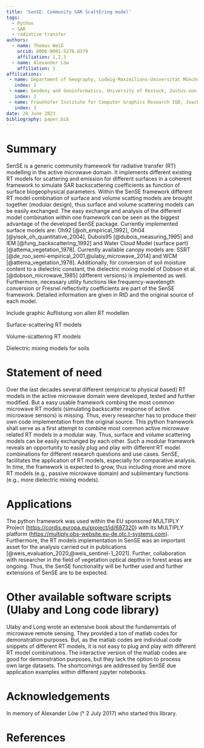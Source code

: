 ```yaml
---
title: 'SenSE: Community SAR ScattEring model'
tags:
  - Python
  - SAR
  - radiative transfer
authors:
  - name: Thomas Weiß
    orcid: 0000-0001-5278-8379
    affiliation: 1,2,3
  - name: Alexander Löw
    affiliation: 1
affiliations:
 - name: Department of Geography, Ludwig-Maximilians-Universität München, 80333 Munich, Germany
   index: 1
 - name: Geodesy and Geoinformatics, University of Rostock, Justus-von-Liebig-Weg 6, 18059 Rostock, Germany
   index: 2
 - name: Fraunhofer Institute for Computer Graphics Research IGD, Joachim-Junigus-Straße 11, 18059 Rostock, Germany
   index: 3
date: 28 June 2023
bibliography: paper.bib
---
```


# Summary
SenSE is a generic community framework for radiative transfer (RT) modelling in the active microwave domain.
It implements different existing RT models for scattering and emission for different surfaces in a coherent framework
to simulate SAR backscattering coefficients as function of surface biogeophysical parameters.
Within the SenSE framework different RT model combination of surface and volume scatting models are brought together
(modular design), thus surface and volume scattering models can be easily exchanged. The easy exchange and analysis 
of the different model combination within one framework can be seen as the biggest advantage of the developed 
SenSE package. Currently implemented surface models are: Oh92 [@oh_empirical_1992], 
Oh04 [@yisok_oh_quantitative_2004], Dubois95 [@dubois_measuring_1995] and IEM [@fung_backscattering_1992] 
and Water Cloud Model (surface part) [@attema_vegetation_1978]. 
Currently available canopy models are: SSRT [@de_roo_semi-empirical_2001,@ulaby_microwave_2014] and 
WCM [@attema_vegetation_1978].
Additionally, for conversion of soil moisture content to a dielectric constant, the dielectric mixing model of 
Dobson et al. [@dobson_microwave_1985] (different versions) is implemented as well.
Furthermore, necessary utility functions like frequency-wavelength conversion or Fresnel reflectivity coefficients are
part of the SenSE framework.
Detailed information are given in RtD and the original source of each model.

Include graphic
Auflistung von allen RT modellen

Surface-scattering RT models

Volume-scattering RT models

Dielectric mixing models for soils

# Statement of need
Over the last decades several different (empirical to physical based) RT models in the active microwave domain 
were developed, tested and further modified. 
But a easy usable framework combing the most common microwave RT models (simulating backscatter 
response of active microwave sensors) is missing.
Thus, every researcher has to produce their own code implementation from the original source.
This python framework shall serve as a first attempt to combine most common active microwave related RT
models in a modular way.
Thus, surface and volume scattering models can be easily exchanged by each other.
Such a modular framework reveals an opportunity to easily plug and play with different RT model combinations for
different research questions and use cases.
SenSE, facilitates the application of RT models, especially for comparative analysis. 
In time, the framework is expected to grow, thus including more and more RT models
(e.g., passive microwave domain) and sublimentary functions (e.g., more dielectric mixing models).

# Applications
The python framework was used within the EU sponsored MULTIPLY Project (https://cordis.europa.eu/project/id/687320) 
with its MULTIPLY platform (https://multiply.obs-website.eu-de.otc.t-systems.com).
Furthermore, the RT models implementation in SenSE was an important asset for the analysis carried out in 
publications [@weis_evaluation_2020,@weis_sentinel-1_2021].
Further, collaboration with researcher in the field of vegetation optical depths in forest areas are ongoing.
Thus, the SenSE functionality will be further used and further extensions of SenSE are to be expected. 

# Other available software scripts (Ulaby and Long code library)

Ulaby and Long wrote an extensive book about the fundamentals of microwave remote sensing.
They provided a ton of matlab codes for demonstration purposes.
But, as the matlab codes are individual code snippets of different RT models, it is not easy to plug and play
with different RT model combinations.
The interactive version of the matlab codes are good for demonstration purposes, but they lack the option to process  
own large datasets.
The shortcomings are addressed by SenSE due application examples within different jupyter notebooks.

# Acknowledgements

In memory of Alexander Löw (&#8224; 2 July 2017) who started this library.

[//]: # (The author also wishes to thank the reviewers and editors for their efforts and for their helpful comments to improve this paper and the software package.)

# References
